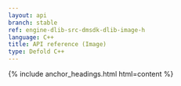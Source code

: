 ```yaml
---
layout: api
branch: stable
ref: engine-dlib-src-dmsdk-dlib-image-h
language: C++
title: API reference (Image)
type: Defold C++
---
```

{% include anchor_headings.html html=content %}